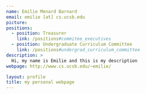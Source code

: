 ```yaml
---
name: Emilie Menard Barnard 
email: emilie [at] cs.ucsb.edu
picture: 
positions:
  - position: Treasurer
    link: /positions#commitee_executives
  - position: Undergraduate Curriculum Committee
    link: /positions#undergrad_curriculum_committee
description: >
  Hi, my name is Emilie and this is my description
webpage: http://www.cs.ucsb.edu/~emilie/

layout: profile
title: my personal webpage
---
```

